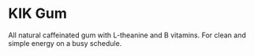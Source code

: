 # KIK Gum

All natural caffeinated gum with L-theanine and B vitamins.
For clean and simple energy on a busy schedule.